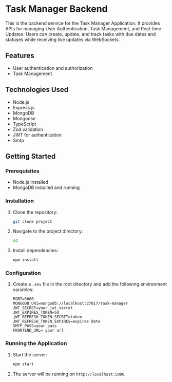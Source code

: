 # Task Manager Backend

This is the backend service for the Task Manager Application. It provides APIs for managing User Authentication, Task Management, and Real-time Updates. Users can create, update, and track tasks with due dates and statuses while receiving live updates via WebSockets.

## Features

- User authentication and authorization
- Task Management

## Technologies Used

- Node.js
- Express.js
- MongoDB
- Mongoose
- TypeScript
- Zod validation
- JWT for authentication
- Smtp

## Getting Started

### Prerequisites

- Node.js installed
- MongoDB installed and running

### Installation

1. Clone the repository:
   ```bash
   git clone project
   ```
2. Navigate to the project directory:
   ```bash
   cd
   ```
3. Install dependencies:
   ```bash
   npm install
   ```

### Configuration

1. Create a `.env` file in the root directory and add the following environment variables:
   ```env
   PORT=5000
   MONGODB_URI=mongodb://localhost:27017/task-manager
   JWT_SECRET=your_jwt_secret
   JWT_EXPIRES_TOKEN=5d
   jWT_REFRESH_TOKEN_SECRET=token
   JWT_REFRESH_TOKEN_EXPIRES=expires date
   SMTP_PASS=your pass
   FRONTEND_URL= your url
   ```

### Running the Application

1. Start the server:
   ```bash
   npm start
   ```
2. The server will be running on `http://localhost:5000`.
